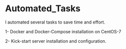 # Automated_Tasks
I automated several tasks to save time and effort.

1- Docker and Docker-Compose installation on CentOS-7 

2- Kick-start server installation and configuration.
